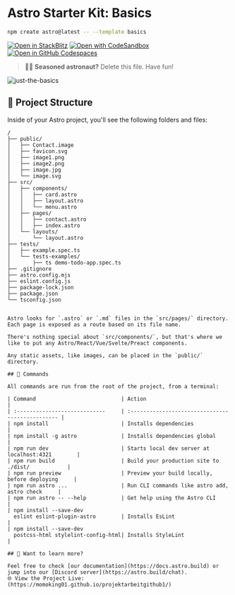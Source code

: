 # Astro Starter Kit: Basics

```sh
npm create astro@latest -- --template basics
```

[![Open in StackBlitz](https://developer.stackblitz.com/img/open_in_stackblitz.svg)](https://stackblitz.com/github/withastro/astro/tree/latest/examples/basics)
[![Open with CodeSandbox](https://assets.codesandbox.io/github/button-edit-lime.svg)](https://codesandbox.io/p/sandbox/github/withastro/astro/tree/latest/examples/basics)
[![Open in GitHub Codespaces](https://github.com/codespaces/badge.svg)](https://codespaces.new/withastro/astro?devcontainer_path=.devcontainer/basics/devcontainer.json)

> 🧑‍🚀 **Seasoned astronaut?** Delete this file. Have fun!

![just-the-basics](https://github.com/withastro/astro/assets/2244813/a0a5533c-a856-4198-8470-2d67b1d7c554)

## 🚀 Project Structure

Inside of your Astro project, you'll see the following folders and files:

```text
/
├── public/
│   ├── Contact.image
│   ├── favicon.svg
│   ├── image1.png
│   ├── image2.png
│   ├── image.jpg
│   └── image.svg
├── src/
│   ├── components/
│   │   ├── card.astro
│   │   ├── layout.astro
│   │   └── menu.astro
│   ├── pages/
│   │   ├── contact.astro
│   │   ├── index.astro
│   └── layouts/
│       └── layout.astro
├── tests/
│   ├── example.spec.ts
│   └── tests-examples/
│       ├── ts demo-todo-app.spec.ts
├── .gitignore
├── astro.config.mjs
├── eslint.config.js
├── package-lock.json
├── package.json
└── tsconfig.json


Astro looks for `.astro` or `.md` files in the `src/pages/` directory. Each page is exposed as a route based on its file name.

There's nothing special about `src/components/`, but that's where we like to put any Astro/React/Vue/Svelte/Preact components.

Any static assets, like images, can be placed in the `public/` directory.

## 🧞 Commands

All commands are run from the root of the project, from a terminal:

| Command                           | Action                                           |
| :----------------------------     | :----------------------------------------------- |
| npm install                       | Installs dependencies                            |
| npm install -g astro              | Installs dependencies global                     |
| npm run dev                       | Starts local dev server at localhost:4321        |
| npm run build                     | Build your production site to ./dist/            |
| npm run preview                   | Preview your build locally, before deploying     |
| npm run astro ...                 | Run CLI commands like astro add, astro check     |
| npm run astro -- --help           | Get help using the Astro CLI                     |
| npm install --save-dev              
  eslint eslint-plugin-astro        | Installs EsLint                                  |
| npm install --save-dev          
  postcss-html stylelint-config-html| Installs StyleLint                               |

## 👀 Want to learn more?

Feel free to check [our documentation](https://docs.astro.build) or jump into our [Discord server](https://astro.build/chat).
🌐 View the Project Live:(https://momoking01.github.io/projektarbeitgithub1/)